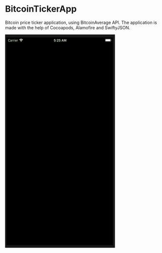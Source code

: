 # BitcoinTickerApp
Bitcoin price ticker application, using BitcoinAverage API. The application is made with the help of Cocoapods, Alamofire and SwiftyJSON.

![Alt Text](https://github.com/lpohribn/BitcoinTickerApp/blob/master/images.assets/bitcoin.gif)
